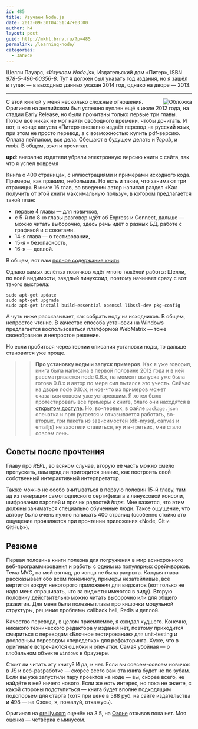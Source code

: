 ```yaml
---
id: 485
title: Изучаем Node.js
date: 2013-09-30T04:51:47+03:00
author: h4
layout: post
guid: http://mkhl.brnv.ru/?p=485
permalink: /learning-node/
categories:
  - Записи
---
```

Шелли Пауэрс, «_Изучаем Node.js_», Издательский дом «Питер», ISBN _978-5-496-00356-8_. Тут я должен был указать год издания, но я зашёл в тупик — в выходных данных указан 2014 год, однако на дворе — 2013.

* * *

<span style="float: right; margin-left: 12px;"><img src="http://www.piter.com/upload/covers_bitrix_b/49600356.jpg" alt="Обложка" /></span> С этой книгой у меня несколько сложные отношения. Оригинал на английском был успешно куплен ещё в июле 2012 года, на стадии Early Release, но были прочитаны только первые три главы. Потом всё никак не мог найти свободного времени, чтобы дочитать. И вот, в конце августа «Питер» внезапно издаёт перевод на русский язык, при этом не просто перевод, а с возможностью купить pdf-версию. Оплата пейпалом, все дела. Обещают в будущем делать и ?_epub_, и _mobi_. В общем, взял и прочитал.

**upd**: внезапно издатели убрали электронную версию книги с сайта, так что я успел вовремя

Книга о 400 страницах, с иллюстрациями и примерами исходного кода. Примеры, как правило, небольшие. Но есть и такие, что занимают три страницы. В книге 16 глав, во введении автор написал раздел «Как получить от этой книги максимальную пользу», в котором предлагается такой план:

  * первые 4 главы — для новичков, 
  * с 5-й по 8-ю главы разговор идёт об Express и Connect, дальше — можно читать выборочно, здесь речь идёт о разных БД, работе с графикой и с сокетами. 
  * 14-я глава — о тестировании, 
  * 15-я – безопасность, 
  * 16-я — деплой. 

В общем, вот вам [полное содержание книги](http://www.piter.com/upload/contents/978549600356/978549600356_X.pdf).

Однако самых зелёных новичков ждёт много тяжёлой работы: Шелли, по всей видимости, заядлый линуксоид, поэтому начинает сразу с вот такого выстрела:

    sudo apt-get update
    sudo apt-get upgrade
    sudo apt-get install build-essential openssl libssl-dev pkg-config
    

А чуть ниже рассказывает, как собрать ноду из исходников. В общем, непростое чтение. В качестве способа установки на Windows предлагается воспользоваться платформой WebMatrix — тоже своеобразное и непростое решение.

Но если пробиться через тернии описания установки ноды, то дальше становится уже проще.

> > **Про установку ноды и запуск примеров**. Как я уже говорил, книга была написана в первой половине 2012 года и в ней рассматривается node 0.6.x, на момент выпуска уже была готова 0.8.x и автор по мере сил пытался это учесть. Сейчас на дворе node 0.10.x, и кое-что из примеров может оказаться совсем уже устаревшим. Я хотел было протестировать все примеры к книге, благо они находятся в [открытом доступе](http://examples.oreilly.com/0636920024606/). Но, во-первых, в файле `package.json` опечатка и npm ругается и отказывается работать, во-вторых, три пакета из зависимостей (db-mysql, canvas и emailjs) не захотели ставиться, ну и в-третьих, мне стало совсем лень.

## Советы после прочтения

Главу про _REPL_, во всяком случае, вторую её часть можно смело пропускать, вам вряд ли пригодится знание, как построить свой собственный интерактивный интерпретатор.

Также можно не особо вчитываться в первую половин 15-й главу, там ад из генерации самоподписного сертификата в линуксовой консоли, шифрования паролей и прочих радостей _https_. Мне кажется, что этим должны заниматься специально обученные люди. Такое ощущение, что автору было очень нужно написать 400 страниц (особенно стойко это ощущение проявляется при прочтении приложения «Node, Git и GitHub»).

## Резюме

Первая половина книги полезна для погружения в мир асинхронного веб-программирования и работы с одним из популярных фреймворков. Тема MVС, на мой взгляд, до конца не была расрыта. Каждая глава рассказывает обо всём понемногу, примеры незатейливые, всё вертится вокруг некоторого приложения для виджетов (вот только не надо меня спрашивать, что за виджеты имеются в виду). Вторую половину действительно можно читать выборочно или для общего развития. Для меня были полезны главы про кишочки модульной структуры, решение проблемы callback hell, Redis и деплой.

Качество перевода, в целом приемлемое, я ожидал худшего. Конечно, никакого технического редактора у издания нет, поэтому приходится смириться с переводам «Блочное тестирование» для unit-testing и дословным переводом «переделка» для рефакторинга. Хуже, что в оригинале встречаются ошибки и опечатки. Самая убойная — о глобальном объекте `windows` в браузере.

Стоит ли читать эту книгу? И да, и нет. Если вы совсем-совсем новичок в JS и веб-разработке — скорее всего вам эта книга будет не по зубам. Если вы уже запустили пару проектов на ноде — вы, скорее всего, не найдёте в ней ничего нового. Если же есть интерес, но пока не знаете, с какой стороны подступиться — книга будет вполне подходящим подспорьем для старта (хотя при цене в 588 руб. на сайте издательства и 498 — на Озоне, я, пожалуй, откажусь).

Оригинал на [oreilly.com](http://shop.oreilly.com/product/0636920024606.do) оценён на 3.5, на [Озоне](http://www.ozon.ru/context/detail/id/22256395/) отзывов пока нет. Моя оценка — четвёрка с минусом.